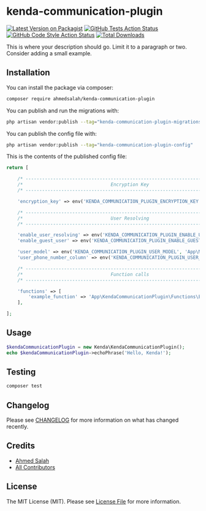 # kenda-communication-plugin

[![Latest Version on Packagist](https://img.shields.io/packagist/v/ahmedsalah/kenda-communication-plugin.svg?style=flat-square)](https://packagist.org/packages/ahmedsalah/kenda-communication-plugin)
[![GitHub Tests Action Status](https://img.shields.io/github/actions/workflow/status/ahmedsalah/kenda-communication-plugin/run-tests.yml?branch=main&label=tests&style=flat-square)](https://github.com/ahmedsalah/kenda-communication-plugin/actions?query=workflow%3Arun-tests+branch%3Amain)
[![GitHub Code Style Action Status](https://img.shields.io/github/actions/workflow/status/ahmedsalah/kenda-communication-plugin/fix-php-code-style-issues.yml?branch=main&label=code%20style&style=flat-square)](https://github.com/ahmedsalah/kenda-communication-plugin/actions?query=workflow%3A"Fix+PHP+code+style+issues"+branch%3Amain)
[![Total Downloads](https://img.shields.io/packagist/dt/ahmedsalah/kenda-communication-plugin.svg?style=flat-square)](https://packagist.org/packages/ahmedsalah/kenda-communication-plugin)

This is where your description should go. Limit it to a paragraph or two. Consider adding a small example.


## Installation

You can install the package via composer:

```bash
composer require ahmedsalah/kenda-communication-plugin
```

You can publish and run the migrations with:

```bash
php artisan vendor:publish --tag="kenda-communication-plugin-migrations"
```

You can publish the config file with:

```bash
php artisan vendor:publish --tag="kenda-communication-plugin-config"
```

This is the contents of the published config file:

```php
return [

    /* -------------------------------------------------------------------------- */
    /*                                Encryption Key                              */
    /* -------------------------------------------------------------------------- */

    'encryption_key' => env('KENDA_COMMUNICATION_PLUGIN_ENCRYPTION_KEY'),

    /* -------------------------------------------------------------------------- */
    /*                                User Resolving                              */
    /* -------------------------------------------------------------------------- */

    'enable_user_resolving' => env('KENDA_COMMUNICATION_PLUGIN_ENABLE_USER_RESOLVING', true),
    'enable_guest_user' => env('KENDA_COMMUNICATION_PLUGIN_ENABLE_GUEST_USER', true),

    'user_model' => env('KENDA_COMMUNICATION_PLUGIN_USER_MODEL', 'App\Models\User'),
    'user_phone_number_column' => env('KENDA_COMMUNICATION_PLUGIN_USER_PHONE_NUMBER_COLUMN', 'phone_number'),

    /* -------------------------------------------------------------------------- */
    /*                                Function calls                              */
    /* -------------------------------------------------------------------------- */

    'functions' => [
        'example_function' => 'App\KendaCommunicationPlugin\Functions\ExampleFunction',
    ],

];
```

## Usage

```php
$kendaCommunicationPlugin = new Kenda\KendaCommunicationPlugin();
echo $kendaCommunicationPlugin->echoPhrase('Hello, Kenda!');
```

## Testing

```bash
composer test
```

## Changelog

Please see [CHANGELOG](CHANGELOG.md) for more information on what has changed recently.

## Credits

- [Ahmed Salah](https://github.com/ahmedsalah)
- [All Contributors](../../contributors)

## License

The MIT License (MIT). Please see [License File](LICENSE.md) for more information.
